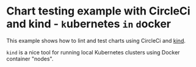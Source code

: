 # Chart testing example with CircleCi and kind - `k`ubernetes `in` `d`ocker

This example shows how to lint and test charts using CircleCi and [kind](https://github.com/kubernetes-sigs/kind).

`kind` is a nice tool for running local Kubernetes clusters using Docker container "nodes".  
